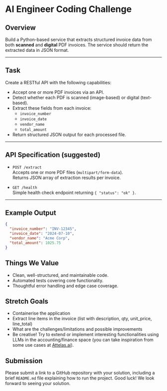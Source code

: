 # AI Engineer Coding Challenge

## Overview

Build a Python-based service that extracts structured invoice data from both **scanned** and **digital** PDF invoices. The service should return the extracted data in JSON format.

---

## Task

Create a RESTful API with the following capabilities:

- Accept one or more PDF invoices via an API.
- Detect whether each PDF is scanned (image-based) or digital (text-based).
- Extract these fields from each invoice:
  - `invoice_number`
  - `invoice_date`
  - `vendor_name`
  - `total_amount`
- Return structured JSON output for each processed file.

---

## API Specification (suggested)

- `POST /extract`  
  Accepts one or more PDF files (`multipart/form-data`).  
  Returns JSON array of extraction results per invoice.

- `GET /health`  
  Simple health check endpoint returning `{ "status": "ok" }`.

---

## Example Output

```json
{
  "invoice_number": "INV-12345",
  "invoice_date": "2024-07-10",
  "vendor_name": "Acme Corp",
  "total_amount": 1025.75
}
```

## Things We Value

- Clean, well-structured, and maintainable code.
- Automated tests covering core functionality.
- Thoughtful error handling and edge case coverage.

## Stretch Goals

- Containerise the application
- Extract line items in the invoice (list with description, qty, unit_price, line_total)
- What are the challenges/limitations and possible improvements
- Be creative! Try to extend or implement interesting functionalities using LLMs in the accounting/finance space (you can take inspiration from some use cases at [Attelas.ai](https://attelas.ai)).

## Submission

Please submit a link to a GitHub repository with your solution, including a brief `README.md` file explaining how to run the project.
Good luck! We look forward to seeing your solution.

